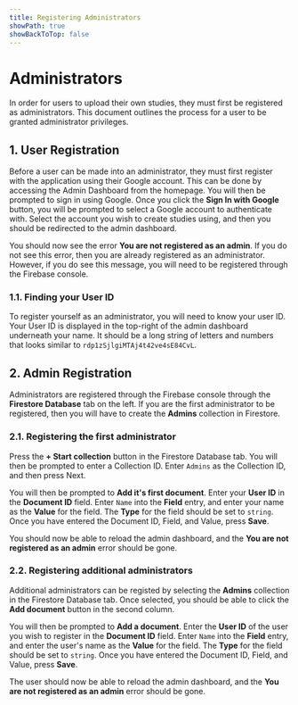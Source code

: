 ```yaml
---
title: Registering Administrators
showPath: true
showBackToTop: false
---
```


# Administrators
In order for users to upload their own studies, they must first
be registered as administrators. This document outlines the
process for a user to be granted administrator privileges.

## 1. User Registration
Before a user can be made into an administrator, they must first
register with the application using their Google account. This
can be done by accessing the Admin Dashboard from the homepage.
You will then be prompted to sign in using Google. Once you click
the **Sign In with Google** button, you will be prompted to
select a Google account to authenticate with. Select the account
you wish to create studies using, and then you should be
redirected to the admin dashboard.

You should now see the error **You are not registered as an
admin**. If you do not see this error, then you are already
registered as an administrator. However, if you do see this
message, you will need to be registered through the Firebase
console.

### 1.1. Finding your User ID
To register yourself as an administrator, you will need to
know your user ID. Your User ID is displayed in the top-right
of the admin dashboard underneath your name. It should be a
long string of letters and numbers that looks similar to
`rdp1zSjlgiMTAj4t42ve4sE84CvL`.

## 2. Admin Registration
Administrators are registered through the Firebase console
through the **Firestore Database** tab on the left. If you
are the first administrator to be registered, then you will
have to create the **Admins** collection in Firestore.

### 2.1. Registering the first administrator
Press the **+ Start collection** button in the Firestore
Database tab. You will then be prompted to enter a
Collection ID. Enter `Admins` as the Collection ID,
and then press Next.

You will then be prompted to **Add it's first document**.
Enter your **User ID** in the **Document ID** field.
Enter `Name` into the **Field** entry, and enter your
name as the **Value** for the field. The **Type** for
the field should be set to `string`. Once you have
entered the Document ID, Field, and Value, press **Save**.

You should now be able to reload the admin dashboard, and
the **You are not registered as an admin** error should
be gone.

### 2.2. Registering additional administrators
Additional administrators can be registed by selecting
the **Admins** collection in the Firestore Database tab.
Once selected, you should be able to click the
**Add document** button in the second column.

You will then be prompted to **Add a document**.
Enter the **User ID** of the user you wish to register
in the **Document ID** field. Enter `Name` into the
**Field** entry, and enter the user's name as the **Value**
for the field. The **Type** for the field should be set
to `string`. Once you have entered the Document ID, Field,
and Value, press **Save**.

The user should now be able to reload the admin dashboard, and
the **You are not registered as an admin** error should
be gone.
